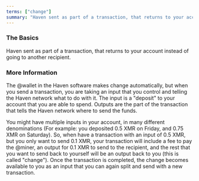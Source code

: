 ```yaml
---
terms: ["change"]
summary: "Haven sent as part of a transaction, that returns to your account instead of going to another recipient"
---
```


### The Basics

Haven sent as part of a transaction, that returns to your account instead of going to another recipient.

### More Information

The @wallet in the Haven software makes change automatically, but when you send a transaction, you are taking an input that you control and telling the Haven network what to do with it. The input is a "deposit" to your account that you are able to spend. Outputs are the part of the transaction that tells the Haven network where to send the funds.

You might have multiple inputs in your account, in many different denominations (For example: you deposited 0.5 XMR on Friday, and 0.75 XMR on Saturday). So, when have a transaction with an input of 0.5 XMR, but you only want to send 0.1 XMR, your transaction will include a fee to pay the @miner, an output for 0.1 XMR to send to the recipient, and the rest that you want to send back to yourself will be an output back to you (this is called "change"). Once the transaction is completed, the change becomes available to you as an input that you can again split and send with a new transaction.
